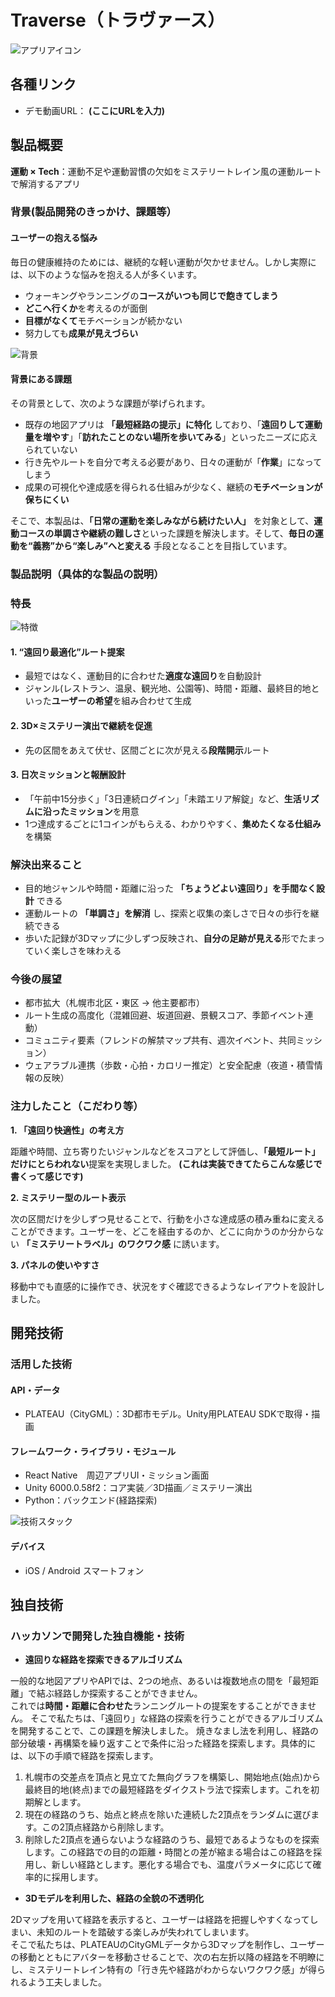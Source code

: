 # Traverse（トラヴァース）

![アプリアイコン](https://raw.githubusercontent.com/jphacks/sp_2505/main/react_native/assets/images/Traverse.jpg)

## 各種リンク

+ デモ動画URL： **(ここにURLを入力)**

## 製品概要

**運動 × Tech**：運動不足や運動習慣の欠如をミステリートレイン風の運動ルートで解消するアプリ

### 背景(製品開発のきっかけ、課題等）
#### ユーザーの抱える悩み
毎日の健康維持のためには、継続的な軽い運動が欠かせません。しかし実際には、以下のような悩みを抱える人が多くいます。
- ウォーキングやランニングの**コースがいつも同じで飽きてしまう**
- **どこへ行くか**を考えるのが面倒
- **目標がなくて**モチベーションが続かない
- 努力しても**成果が見えづらい**

![背景](https://raw.githubusercontent.com/jphacks/sp_2505/refs/heads/kishiko-dev/react_native/assets/slides/4.png)

#### 背景にある課題
その背景として、次のような課題が挙げられます。
- 既存の地図アプリは **「最短経路の提示」に特化** しており、「**遠回りして運動量を増やす**」「**訪れたことのない場所を歩いてみる**」といったニーズに応えられていない
- 行き先やルートを自分で考える必要があり、日々の運動が「**作業**」になってしまう
- 成果の可視化や達成感を得られる仕組みが少なく、継続の**モチベーションが保ちにくい**
  

そこで、本製品は、**「日常の運動を楽しみながら続けたい人」** を対象として、**運動コースの単調さや継続の難しさ**といった課題を解決します。そして、**毎日の運動を“義務”から“楽しみ”へと変える** 手段となることを目指しています。


### 製品説明（具体的な製品の説明）
### 特長

![特徴](https://raw.githubusercontent.com/jphacks/sp_2505/refs/heads/kishiko-dev/react_native/assets/slides/5.png)

#### 1. “遠回り最適化”ルート提案
- 最短ではなく、運動目的に合わせた**適度な遠回り**を自動設計
- ジャンル(レストラン、温泉、観光地、公園等)、時間・距離、最終目的地といった**ユーザーの希望**を組み合わせて生成
  
#### 2. 3D×ミステリー演出で継続を促進
- 先の区間をあえて伏せ、区間ごとに次が見える**段階開示**ルート
  
#### 3. 日次ミッションと報酬設計
- 「午前中15分歩く」「3日連続ログイン」「未踏エリア解錠」など、**生活リズムに沿ったミッション**を用意
- 1つ達成するごとに1コインがもらえる、わかりやすく、**集めたくなる仕組み**を構築
  
### 解決出来ること
- 目的地ジャンルや時間・距離に沿った **「ちょうどよい遠回り」を手間なく設計** できる
- 運動ルートの **「単調さ」を解消** し、探索と収集の楽しさで日々の歩行を継続できる
- 歩いた記録が3Dマップに少しずつ反映され、**自分の足跡が見える**形でたまっていく楽しさを味わえる
  
### 今後の展望
- 都市拡大（札幌市北区・東区 → 他主要都市）
- ルート生成の高度化（混雑回避、坂道回避、景観スコア、季節イベント連動）
- コミュニティ要素（フレンドの解禁マップ共有、週次イベント、共同ミッション）
- ウェアラブル連携（歩数・心拍・カロリー推定）と安全配慮（夜道・積雪情報の反映）
  
### 注力したこと（こだわり等）
**1. 「遠回り快適性」の考え方**  

距離や時間、立ち寄りたいジャンルなどをスコアとして評価し、**「最短ルート」だけにとらわれない**提案を実現しました。 **(これは実装できてたらこんな感じで書くって感じです)**  

**2. ミステリー型のルート表示**  

次の区間だけを少しずつ見せることで、行動を小さな達成感の積み重ねに変えることができます。ユーザーを、どこを経由するのか、どこに向かうのか分からない **「ミステリートラベル」のワクワク感** に誘います。  

**3. パネルの使いやすさ**  

移動中でも直感的に操作でき、状況をすぐ確認できるようなレイアウトを設計しました。  

 
## 開発技術
### 活用した技術

#### API・データ
* PLATEAU（CityGML）：3D都市モデル。Unity用PLATEAU SDKで取得・描画
  

#### フレームワーク・ライブラリ・モジュール
* React Native　周辺アプリUI・ミッション画面
* Unity 6000.0.58f2：コア実装／3D描画／ミステリー演出
* Python：バックエンド(経路探索)

![技術スタック](https://raw.githubusercontent.com/jphacks/sp_2505/refs/heads/kishiko-dev/react_native/assets/slides/10.png)

#### デバイス
* iOS / Android スマートフォン


## 独自技術
### ハッカソンで開発した独自機能・技術
+ **遠回りな経路を探索できるアルゴリズム**  

一般的な地図アプリやAPIでは、2つの地点、あるいは複数地点の間を「最短距離」で結ぶ経路しか探索することができません。  
これでは**時間・距離に合わせた**ランニングルートの提案をすることができません。
そこで私たちは、「遠回り」な経路の探索を行うことができるアルゴリズムを開発することで、この課題を解決しました。
焼きなまし法を利用し、経路の部分破壊・再構築を繰り返すことで条件に沿った経路を探索します。具体的には、以下の手順で経路を探索します。
1. 札幌市の交差点を頂点と見立てた無向グラフを構築し、開始地点(始点)から最終目的地(終点)までの最短経路をダイクストラ法で探索します。これを初期解とします。
2. 現在の経路のうち、始点と終点を除いた連続した2頂点をランダムに選びます。この2頂点経路から削除します。
3. 削除した2頂点を通らないような経路のうち、最短であるようなものを探索します。この経路での目的の距離・時間との差が縮まる場合はこの経路を採用し、新しい経路とします。悪化する場合でも、温度パラメータに応じて確率的に採用します。


+ **3Dモデルを利用した、経路の全貌の不透明化**  

2Dマップを用いて経路を表示すると、ユーザーは経路を把握しやすくなってしまい、未知のルートを踏破する楽しみが失われてしまいます。  
そこで私たちは、PLATEAUのCityGMLデータから3Dマップを制作し、ユーザーの移動とともにアバターを移動させることで、次の右左折以降の経路を不明瞭にし、ミステリートレイン特有の「行き先や経路がわからないワクワク感」が得られるよう工夫しました。

